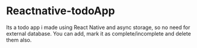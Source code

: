 # Reactnative-todoApp
Its a todo app i made using React Native and async storage, so no need for external database. You can add, mark it as complete/incomplete and delete them also.
